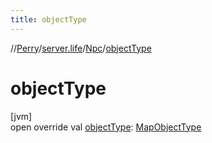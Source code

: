 ```yaml
---
title: objectType
---
```

//[Perry](../../../index.html)/[server.life](../index.html)/[Npc](index.html)/[objectType](object-type.html)



# objectType



[jvm]\
open override val [objectType](object-type.html): [MapObjectType](../../server.maps/-map-object-type/index.html)




